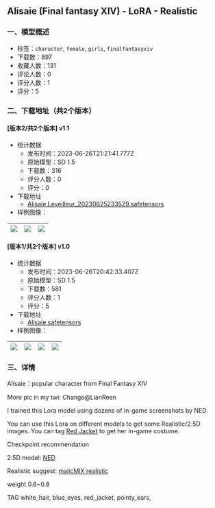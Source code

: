 ## Alisaie (Final fantasy XIV) - LoRA - Realistic
### 一、模型概述

- 标签：`character`, `female`, `girls`, `finalfantasyxiv`
- 下载数：897
- 收藏人数：131
- 评论人数：0
- 评分人数：1
- 评分：5

### 二、下载地址（共2个版本）

#### [版本2/共2个版本] v1.1

- 统计数据
  - 发布时间：2023-06-26T21:21:41.777Z
  - 原始模型：SD 1.5
  - 下载数：316
  - 评分人数：0
  - 评分：0
- 下载地址
  - [Alisaie Leveilleur_20230625233529.safetensors](https://civitai.com/api/download/models/104724)
- 样例图像：

| <img src="https://image.civitai.com/xG1nkqKTMzGDvpLrqFT7WA/14ddc017-9560-41ec-966c-37306f307577/width=450/1300946.jpeg" /> | <img src="https://image.civitai.com/xG1nkqKTMzGDvpLrqFT7WA/c59aa354-c39a-492f-9fd1-44e46a7a47a8/width=450/1300969.jpeg" /> | <img src="https://image.civitai.com/xG1nkqKTMzGDvpLrqFT7WA/cd990eef-3d91-4ce6-b9c2-2e49e2f91da5/width=450/1301034.jpeg" /> |
| ---- | ---- | ---- |

#### [版本1/共2个版本] v1.0

- 统计数据
  - 发布时间：2023-06-26T20:42:33.407Z
  - 原始模型：SD 1.5
  - 下载数：581
  - 评分人数：1
  - 评分：5
- 下载地址
  - [Alisaie.safetensors](https://civitai.com/api/download/models/88391)
- 样例图像：

| <img src="https://image.civitai.com/xG1nkqKTMzGDvpLrqFT7WA/87b45efe-d3b1-4adb-847e-6f5f8fc1f39f/width=450/1017360.jpeg" /> | <img src="https://image.civitai.com/xG1nkqKTMzGDvpLrqFT7WA/4b3fcec1-21d0-4da9-bef3-303734012499/width=450/1017407.jpeg" /> | <img src="https://image.civitai.com/xG1nkqKTMzGDvpLrqFT7WA/b2107f94-574e-4cf2-9c4b-e8bb560faf12/width=450/1017390.jpeg" /> | <img src="https://image.civitai.com/xG1nkqKTMzGDvpLrqFT7WA/73e24ff6-28a1-470c-a950-e2551ff73204/width=450/1017356.jpeg" /> |
| ---- | ---- | ---- | ---- |


### 三、详情
<p>Alisaie：popular character from Final Fantasy XIV</p><p>More pic in my twi: Change@LianReen</p><p>I trained this Lora model using dozens of in-game screenshots by NED.</p><p>You can use this Lora on different models to get some Realistic/2.5D images. You can tag <u>Red Jacket</u> to get her in-game costume.</p><p>Checkpoint recommendation</p><p>2.5D model: <a target="_blank" rel="ugc" href="https://civitai.com/models/10028/neverending-dream-ned">NED</a></p><p>Realistic suggest: <a target="_blank" rel="ugc" href="https://civitai.com/models/43331/majicmix-realistic">majicMIX realistic</a><strong><span style="color:rgb(255, 201, 201)"><br /></span></strong></p><p>weight 0.6~0.8</p><p>TAG white_hair, blue_eyes, red_jacket, pointy_ears,</p>